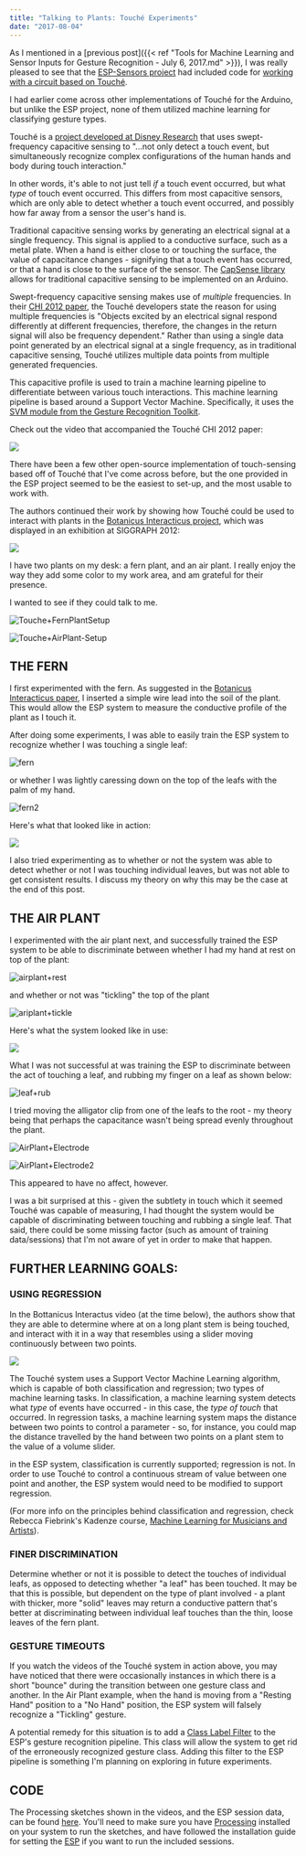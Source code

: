 ```yaml
---
title: "Talking to Plants: Touché Experiments"
date: "2017-08-04"
---
```


As I mentioned in a [previous post]({{< ref "Tools for Machine Learning and Sensor Inputs for Gesture Recognition - July 6, 2017.md" >}}), I was really pleased to see that the [ESP-Sensors project](https://github.com/damellis/ESP) had included code for [working with a circuit based on Touché](https://github.com/damellis/ESP/wiki/[Example]-Touché-swept-frequency-capacitive-sensing).

I had earlier come across other implementations of Touché for the Arduino, but unlike the ESP project, none of them utilized machine learning for classifying gesture types.

Touché is a [project developed at Disney Research](https://www.disneyresearch.com/project/touche-touch-and-gesture-sensing-for-the-real-world/) that uses swept-frequency capacitive sensing to "...not only detect a touch event, but simultaneously recognize complex configurations of the human hands and body during touch interaction."

In other words, it's able to not just tell *if* a touch event occurred, but what *type* of touch event occurred. This differs from most capacitive sensors, which are only able to detect whether a touch event occurred, and possibly how far away from a sensor the user's hand is.

Traditional capacitive sensing works by generating an electrical signal at a single frequency. This signal is applied to a conductive surface, such as a metal plate. When a hand is either close to or touching the surface, the value of capacitance changes - signifying that a touch event has occurred, or that a hand is close to the surface of the sensor. The [CapSense library](https://playground.arduino.cc/Main/CapacitiveSensor?from=Main.CapSense) allows for traditional capacitive sensing to be implemented on an Arduino.

Swept-frequency capacitive sensing makes use of *multiple* frequencies. In their [C](https://s3-us-west-1.amazonaws.com/disneyresearch/wp-content/uploads/20140805145650/touchechi20121.pdf)[HI 2012 paper](https://s3-us-west-1.amazonaws.com/disneyresearch/wp-content/uploads/20140805145650/touchechi20121.pdf), the Touché developers state the reason for using multiple frequencies is "Objects excited by an electrical signal respond differently at different frequencies, therefore, the changes in the return signal will also be frequency dependent." Rather than using a single data point generated by an electrical signal at a single frequency, as in traditional capacitive sensing, Touché utilizes multiple data points from multiple generated frequencies.

This capacitive profile is used to train a machine learning pipeline to differentiate between various touch interactions. This machine learning pipeline is based around a Support Vector Machine. Specifically, it uses the [SVM module from the Gesture Recognition Toolkit](http://www.nickgillian.com/wiki/pmwiki.php?n=GRT.SVM).

Check out the video that accompanied the Touché CHI 2012 paper:

[![](http://img.youtube.com/vi/E4tYpXVTjxA/0.jpg)](http://www.youtube.com/watch?v=E4tYpXVTjxA "")



There have been a few other open-source implementation of touch-sensing based off of Touché that I've come across before, but the one provided in the ESP project seemed to be the easiest to set-up, and the most usable to work with.

The authors continued their work by showing how Touché could be used to interact with plants in the [Botanicus Interacticus project](https://www.disneyresearch.com/project/botanicus-interacticus-interactive-plant-technology/), which was displayed in an exhibition at SIGGRAPH 2012:



[![](http://img.youtube.com/vi/EcRSKEIucjk/0.jpg)](https://www.youtube.com/watch?v=EcRSKEIucjk "")



I have two plants on my desk: a fern plant, and an air plant. I really enjoy the way they add some color to my work area, and am grateful for their presence.

I wanted to see if they could talk to me.



![Touche+FernPlantSetup](/blog_assets/2017/Touche+FernPlantSetup.jpg)

![Touche+AirPlant-Setup](/blog_assets/2017/Touche+AirPlant-Setup.jpg)

## THE FERN

I first experimented with the fern. As suggested in the [Botanicus Interacticus paper](https://pdfs.semanticscholar.org/bad6/92a87a416a228542f5ed554503b604ad481e.pdf), I inserted a simple wire lead into the soil of the plant. This would allow the ESP system to measure the conductive profile of the plant as I touch it.

After doing some experiments, I was able to easily train the ESP system to recognize whether I was touching a single leaf:

![fern](/blog_assets/2017/fern.gif)



or whether I was lightly caressing down on the top of the leafs with the palm of my hand.

![fern2](/blog_assets/2017/fern2.gif)



Here's what that looked like in action:

[![](http://img.youtube.com/vi/ZPsU6U54CRM/0.jpg)](https://www.youtube.com/watch?v=ZPsU6U54CRM "")



I also tried experimenting as to whether or not the system was able to detect whether or not I was touching individual leaves, but was not able to get consistent results. I discuss my theory on why this may be the case at the end of this post.



## THE AIR PLANT

I experimented with the air plant next, and successfully trained the ESP system to be able to discriminate between whether I had my hand at rest on top of the plant:



![airplant+rest](/blog_assets/2017/airplant+rest.gif)



and whether or not was "tickling" the top of the plant



![ariplant+tickle](/blog_assets/2017/ariplant+tickle.gif)

Here's what the system looked like in use:



[![](http://img.youtube.com/vi/RJ--EB5DpOc/0.jpg)](https://www.youtube.com/watch?v=RJ--EB5DpOc "")





What I was not successful at was training the ESP to discriminate between the act of touching a leaf, and rubbing my finger on a leaf as shown below:



![leaf+rub](s/blog_assets/2017/leaf+rub.gif)



I tried moving the alligator clip from one of the leafs to the root - my theory being that perhaps the capacitance wasn't being spread evenly throughout the plant.



![AirPlant+Electrode](/blog_assets/2017/AirPlant+Electrode.jpg)

![AirPlant+Electrode2](/blog_assets/2017/AirPlant+Electrode2.jpg)



This appeared to have no affect, however.

I was a bit surprised at this - given the subtlety in touch which it seemed Touché was capable of measuring, I had thought the system would be capable of discriminating between touching and rubbing a single leaf. That said, there could be some missing factor (such as amount of training data/sessions) that I'm not aware of yet in order to make that happen.



## FURTHER LEARNING GOALS:

### USING REGRESSION

In the Bottanicus Interactus video (at the time below), the authors show that they are able to determine where at on a long plant stem is being touched, and interact with it in a way that resembles using a slider moving continuously between two points.



[![](http://img.youtube.com/vi/EcRSKEIucjk/0.jpg)](https://www.youtube.com/watch?v=EcRSKEIucjk "")



The Touché system uses a Support Vector Machine Learning algorithm, which is capable of both classification and regression; two types of machine learning tasks. In classification, a machine learning system detects what *type* of events have occurred - in this case, the *type of touch* that occurred. In regression tasks, a machine learning system maps the distance between two points to control a parameter - so, for instance, you could map the distance travelled by the hand between two points on a plant stem to the value of a volume slider.

in the ESP system, classification is currently supported; regression is not. In order to use Touché to control a continuous stream of value between one point and another, the ESP system would need to be modified to support regression.

(For more info on the principles behind classification and regression, check Rebecca Fiebrink's Kadenze course, [Machine Learning for Musicians and Artists](https://www.kadenze.com/courses/machine-learning-for-musicians-and-artists/info)).

### FINER DISCRIMINATION

Determine whether or not it is possible to detect the touches of individual leafs, as opposed to detecting whether "a leaf" has been touched. It may be that this is possible, but dependent on the type of plant involved - a plant with thicker, more "solid" leaves may return a conductive pattern that's better at discriminating between individual leaf touches than the thin, loose leaves of the fern plant.

### GESTURE TIMEOUTS

If you watch the videos of the Touché system in action above, you may have noticed that there were occasionally instances in which there is a short "bounce" during the transition between one gesture class and another. In the Air Plant example, when the hand is moving from a "Resting Hand" position to a "No Hand" position, the ESP system will falsely recognize a "Tickling" gesture.

A potential remedy for this situation is to add a [Class Label Filter](http://nickgillian.com/grt/api/0.1.0/_class_label_filter_8h.html) to the ESP's gesture recognition pipeline. This class will allow the system to get rid of the erroneously recognized gesture class. Adding this filter to the ESP pipeline is something I'm planning on exploring in future experiments.



## CODE

The Processing sketches shown in the videos, and the ESP session data, can be found [here](https://github.com/narner/Touche-Experiments). You'll need to make sure you have [Processing](http://processing.org/) installed on your system to run the sketches, and have followed the installation guide for setting the [ESP](https://github.com/damellis/ESP) if you want to run the included sessions.
